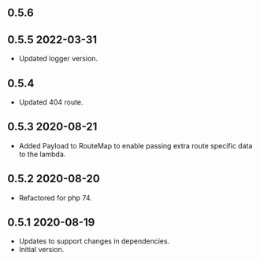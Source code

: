 ## 0.5.6

## 0.5.5 2022-03-31
* Updated logger version.

## 0.5.4
* Updated 404 route.

## 0.5.3 2020-08-21
* Added Payload to RouteMap to enable passing extra route specific data to the lambda.

## 0.5.2 2020-08-20
* Refactored for php 74.

## 0.5.1 2020-08-19
* Updates to support changes in dependencies.
* Initial version.
